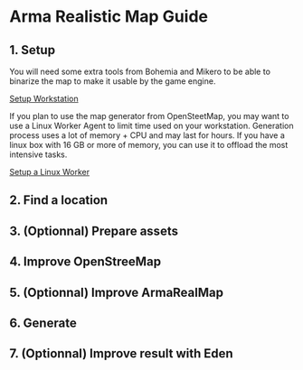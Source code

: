 # Arma Realistic Map Guide

## 1. Setup

You will need some extra tools from Bohemia and Mikero to be able to binarize the map to make it usable by the game engine.

[Setup Workstation](setup-windows.md)

If you plan to use the map generator from OpenSteetMap, you may want to use a Linux Worker Agent to limit time used on your workstation.
Generation process uses a lot of memory + CPU and may last for hours. If you have a linux box with 16 GB or more of memory, you can use it to offload the most intensive tasks.

[Setup a Linux Worker](setup-linux.md)

## 2. Find a location


## 3. (Optionnal) Prepare assets


## 4. Improve OpenStreeMap


## 5. (Optionnal) Improve ArmaRealMap


## 6. Generate 


## 7. (Optionnal) Improve result with Eden
